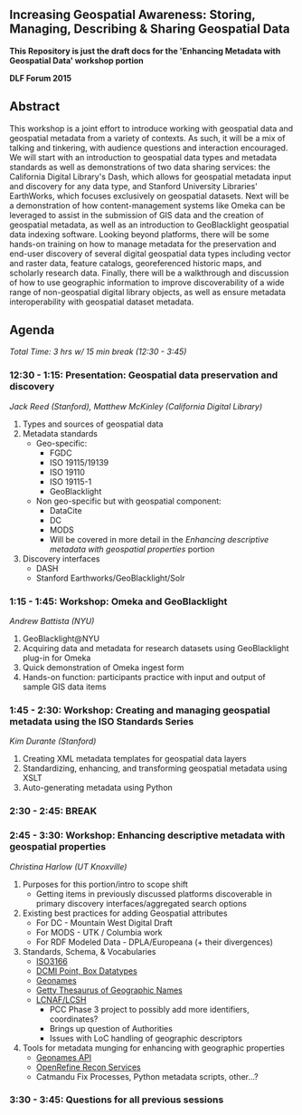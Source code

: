 ## Increasing Geospatial Awareness: Storing, Managing, Describing & Sharing Geospatial Data

**This Repository is just the draft docs for the 'Enhancing Metadata with Geospatial Data' workshop portion**

**DLF Forum 2015**

## Abstract
This workshop is a joint effort to introduce working with geospatial data and geospatial metadata from a variety of contexts. As such, it will be a mix of talking and tinkering, with audience questions and interaction encouraged. We will start with an introduction to geospatial data types  and metadata standards as well as demonstrations of two data sharing services: the California Digital Library's Dash, which allows for geospatial metadata input and discovery for any data type, and Stanford University Libraries' EarthWorks, which focuses exclusively on geospatial datasets. Next will be a demonstration of how content-management systems like Omeka can be leveraged to assist in the submission of GIS data and the creation of geospatial metadata, as well as an introduction to GeoBlacklight geospatial data indexing software. Looking beyond platforms, there will be some hands-on training on how to manage metadata for the preservation and end-user discovery of several digital geospatial data types including vector and raster data, feature catalogs, georeferenced historic maps, and scholarly research data. Finally, there will be a walkthrough and discussion of how to use geographic information to improve discoverability of a wide range of non-geospatial digital library objects, as well as ensure metadata interoperability with geospatial dataset metadata.

## Agenda
_Total Time: 3 hrs w/ 15 min break (12:30 - 3:45)_

### **12:30 - 1:15:** Presentation: Geospatial data preservation and discovery
_Jack Reed (Stanford), Matthew McKinley (California Digital Library)_

1. Types and sources of geospatial data
2. Metadata standards
    - Geo-specific:
        - FGDC
        - ISO 19115/19139
        - ISO 19110
        - ISO 19115-1
        - GeoBlacklight
    - Non geo-specific but with geospatial component:
        - DataCite
        - DC
        - MODS
        - Will be covered in more detail in the _Enhancing descriptive metadata with geospatial properties_ portion
3. Discovery interfaces
    - DASH
    - Stanford Earthworks/GeoBlacklight/Solr

### **1:15 - 1:45:** Workshop: Omeka and GeoBlacklight
_Andrew Battista (NYU)_

1. GeoBlacklight@NYU
2. Acquiring data and metadata for research datasets using GeoBlacklight plug-in for Omeka
3. Quick demonstration of Omeka ingest form
4. Hands-on function: participants practice with input and output of sample GIS data items

### **1:45 - 2:30:** Workshop: Creating and managing geospatial metadata using the ISO Standards Series
_Kim Durante (Stanford)_

1. Creating XML metadata templates for geospatial data layers
2. Standardizing, enhancing, and transforming geospatial metadata using XSLT
3. Auto-generating metadata using Python


### **2:30 - 2:45:** BREAK


### **2:45 - 3:30:** Workshop: Enhancing descriptive metadata with geospatial properties
_Christina Harlow (UT Knoxville)_

1. Purposes for this portion/intro to scope shift
    - Getting items in previously discussed platforms discoverable in primary discovery interfaces/aggregated search options
2. Existing best practices for adding Geospatial attributes
    - For DC - Mountain West Digital Draft
    - For MODS - UTK / Columbia work
    - For RDF Modeled Data - DPLA/Europeana (+ their divergences)
3. Standards, Schema, & Vocabularies
    - [ISO3166](http://www.iso.org/iso/en/prods-services/iso3166ma/02iso-3166-code-lists/list-en1.html)
    - [DCMI Point, Box Datatypes](http://dublincore.org/documents/dcmi-box/)
    - [Geonames](http://www.geonames.org/)
    - [Getty Thesaurus of Geographic Names](http://www.getty.edu/research/tools/vocabularies/tgn/)
    - [LCNAF/LCSH](http://id.loc.gov/)
        - PCC Phase 3 project to possibly add more identifiers, coordinates?
        - Brings up question of Authorities
        - Issues with LoC handling of geographic descriptors
4. Tools for metadata munging for enhancing with geographic properties
    - [Geonames API](http://www.geonames.org/export/web-services.html)
    - [OpenRefine Recon Services](https://github.com/cmh2166/geonames-reconcile)
    - Catmandu Fix Processes, Python metadata scripts, other...?

### **3:30 - 3:45:** Questions for all previous sessions

